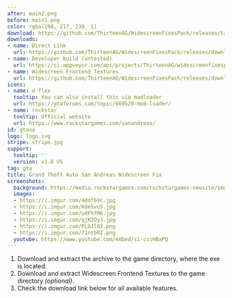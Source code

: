 ```yaml
---
after: main2.png
before: main1.png
color: rgba(198, 217, 239, 1)
download: https://github.com/ThirteenAG/WidescreenFixesPack/releases/tag/gtasa
downloads:
- name: Direct Link
  url: https://github.com/ThirteenAG/WidescreenFixesPack/releases/download/gtasa/GTASA.WidescreenFix.zip
- name: Developer build (untested)
  url: https://ci.appveyor.com/api/projects/ThirteenAG/widescreenfixespack/artifacts/GTASA.WidescreenFix.zip?branch=master
- name: Widescreen Frontend Textures
  url: https://github.com/ThirteenAG/WidescreenFixesPack/releases/download/gtasa/GTASA.WidescreenFrontend.zip
icons:
- name: d-flex
  tooltip: You can also install this via modloader
  url: https://gtaforums.com/topic/669520-mod-loader/
- name: rockstar
  tooltip: Official website
  url: https://www.rockstargames.com/sanandreas/
id: gtasa
logo: logo.svg
stripe: stripe.jpg
support:
  tooltip: ''
  version: v1.0 US
tag: gta
title: Grand Theft Auto San Andreas Widescreen Fix
screenshots:
  background: https://media.rockstargames.com/rockstargames-newsite/img/global/downloads/wallpapers/games/sanandreas_boxart_2880x1800.jpg
  images:
  - https://i.imgur.com/4dof6Vc.jpg
  - https://i.imgur.com/A9eSvu5.jpg
  - https://i.imgur.com/udFhfM6.jpg
  - https://i.imgur.com/qjK3OyJ.jpg
  - https://i.imgur.com/PLbJlO3.png
  - https://i.imgur.com/71ntbRI.png
  youtube: https://www.youtube.com/embed/si-cziHBaPQ
---
```


1. Download and extract the archive to the game directory, where the exe is located.
2. Download and extract Widescreen Frontend Textures to the game directory *(optional)*.
3. Check the download link below for all available features.
